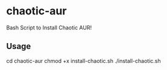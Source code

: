# chaotic-aur
Bash Script to Install Chaotic AUR!

## Usage
cd chaotic-aur
chmod +x install-chaotic.sh
./install-chaotic.sh
